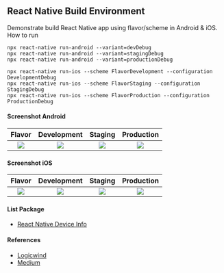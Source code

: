 ## React Native Build Environment ##

Demonstrate build React Native app using flavor/scheme in Android & iOS.
How to run
```
npx react-native run-android --variant=devDebug
npx react-native run-android --variant=stagingDebug
npx react-native run-android --variant=productionDebug

npx react-native run-ios --scheme FlavorDevelopment --configuration DevelopmentDebug
npx react-native run-ios --scheme FlavorStaging --configuration StagingDebug
npx react-native run-ios --scheme FlavorProduction --configuration ProductionDebug
```

#### Screenshot Android ####
| Flavor | Development | Staging | Production |
| :---: | :---: | :---: | :---: |
| ![](https://i.imgur.com/Y5qnoYs.png) | ![](https://i.imgur.com/eLVoch2.png) | ![](https://i.imgur.com/CP3Q0r8.png) | ![](https://i.imgur.com/rFac2AV.png) |

#### Screenshot iOS ####
| Flavor | Development | Staging | Production |
| :---: | :---: | :---: | :---: |
| ![](https://images2.imgbox.com/98/0c/FvGFcQ4M_o.png) | ![](https://images2.imgbox.com/91/dc/BTKb2neI_o.png) | ![](https://images2.imgbox.com/e0/61/T7j9PHyu_o.png) | ![](https://images2.imgbox.com/3d/70/ybwKTfxd_o.png) |

#### List Package ####
- [React Native Device Info](https://github.com/react-native-device-info/react-native-device-info)

#### References ####
- [Logicwind](https://blog.logicwind.com/adding-multiple-target/)
- [Medium](https://medium.com/simform-engineering/how-to-set-up-different-environments-in-react-native-9f7902ebf282)